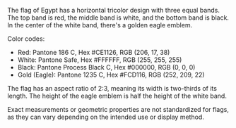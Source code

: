 The flag of Egypt has a horizontal tricolor design with three equal bands. The top band is red, the middle band is white, and the bottom band is black. In the center of the white band, there's a golden eagle emblem.

Color codes:
- Red: Pantone 186 C, Hex #CE1126, RGB (206, 17, 38)
- White: Pantone Safe, Hex #FFFFFF, RGB (255, 255, 255)
- Black: Pantone Process Black C, Hex #000000, RGB (0, 0, 0)
- Gold (Eagle): Pantone 1235 C, Hex #FCD116, RGB (252, 209, 22)

The flag has an aspect ratio of 2:3, meaning its width is two-thirds of its length. The height of the eagle emblem is half the height of the white band.

Exact measurements or geometric properties are not standardized for flags, as they can vary depending on the intended use or display method.